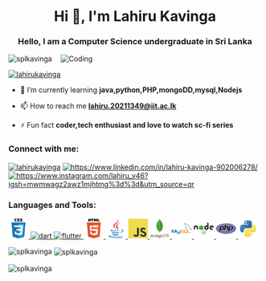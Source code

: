 <h1 align="center">Hi 👋, I'm Lahiru Kavinga</h1>
<h3 align="center">Hello, I am a Computer Science undergraduate in Sri Lanka</h3>
<img align="right" alt="Coding" width="400" src="https://cdn.dribbble.com/users/1162077/screenshots/3848914/programmer.gif">


<p align="left"> <img src="https://komarev.com/ghpvc/?username=splkavinga&label=Profile%20views&color=0e75b6&style=flat" alt="splkavinga" /> </p>

<p align="left"> <a href="https://twitter.com/lahirukavinga" target="blank"><img src="https://img.shields.io/twitter/follow/lahirukavinga?logo=twitter&style=for-the-badge" alt="lahirukavinga" /></a> </p>

- 🌱 I’m currently learning **java,python,PHP,mongoDD,mysql,Nodejs**

- 📫 How to reach me **lahiru.20211349@iit.ac.lk**

- ⚡ Fun fact **coder,tech enthusiast and love to watch sc-fi series**

<h3 align="left">Connect with me:</h3>
<p align="left">
<a href="https://twitter.com/lahirukavinga" target="blank"><img align="center" src="https://raw.githubusercontent.com/rahuldkjain/github-profile-readme-generator/master/src/images/icons/Social/twitter.svg" alt="lahirukavinga" height="30" width="40" /></a>
<a href="https://linkedin.com/in/https://www.linkedin.com/in/lahiru-kavinga-902006278/" target="blank"><img align="center" src="https://raw.githubusercontent.com/rahuldkjain/github-profile-readme-generator/master/src/images/icons/Social/linked-in-alt.svg" alt="https://www.linkedin.com/in/lahiru-kavinga-902006278/" height="30" width="40" /></a>
<a href="https://instagram.com/https://www.instagram.com/lahiru_v46?igsh=mwmwagz2awz1mjhtmg%3d%3d&utm_source=qr" target="blank"><img align="center" src="https://raw.githubusercontent.com/rahuldkjain/github-profile-readme-generator/master/src/images/icons/Social/instagram.svg" alt="https://www.instagram.com/lahiru_v46?igsh=mwmwagz2awz1mjhtmg%3d%3d&utm_source=qr" height="30" width="40" /></a>
</p>

<h3 align="left">Languages and Tools:</h3>
<p align="left"> <a href="https://www.w3schools.com/css/" target="_blank" rel="noreferrer"> <img src="https://raw.githubusercontent.com/devicons/devicon/master/icons/css3/css3-original-wordmark.svg" alt="css3" width="40" height="40"/> </a> <a href="https://dart.dev" target="_blank" rel="noreferrer"> <img src="https://www.vectorlogo.zone/logos/dartlang/dartlang-icon.svg" alt="dart" width="40" height="40"/> </a> <a href="https://flutter.dev" target="_blank" rel="noreferrer"> <img src="https://www.vectorlogo.zone/logos/flutterio/flutterio-icon.svg" alt="flutter" width="40" height="40"/> </a> <a href="https://www.w3.org/html/" target="_blank" rel="noreferrer"> <img src="https://raw.githubusercontent.com/devicons/devicon/master/icons/html5/html5-original-wordmark.svg" alt="html5" width="40" height="40"/> </a> <a href="https://www.java.com" target="_blank" rel="noreferrer"> <img src="https://raw.githubusercontent.com/devicons/devicon/master/icons/java/java-original.svg" alt="java" width="40" height="40"/> </a> <a href="https://developer.mozilla.org/en-US/docs/Web/JavaScript" target="_blank" rel="noreferrer"> <img src="https://raw.githubusercontent.com/devicons/devicon/master/icons/javascript/javascript-original.svg" alt="javascript" width="40" height="40"/> </a> <a href="https://www.mongodb.com/" target="_blank" rel="noreferrer"> <img src="https://raw.githubusercontent.com/devicons/devicon/master/icons/mongodb/mongodb-original-wordmark.svg" alt="mongodb" width="40" height="40"/> </a> <a href="https://www.mysql.com/" target="_blank" rel="noreferrer"> <img src="https://raw.githubusercontent.com/devicons/devicon/master/icons/mysql/mysql-original-wordmark.svg" alt="mysql" width="40" height="40"/> </a> <a href="https://nodejs.org" target="_blank" rel="noreferrer"> <img src="https://raw.githubusercontent.com/devicons/devicon/master/icons/nodejs/nodejs-original-wordmark.svg" alt="nodejs" width="40" height="40"/> </a> <a href="https://www.php.net" target="_blank" rel="noreferrer"> <img src="https://raw.githubusercontent.com/devicons/devicon/master/icons/php/php-original.svg" alt="php" width="40" height="40"/> </a> <a href="https://www.python.org" target="_blank" rel="noreferrer"> <img src="https://raw.githubusercontent.com/devicons/devicon/master/icons/python/python-original.svg" alt="python" width="40" height="40"/> </a> </p>

<p><img align="left" src="https://github-readme-stats.vercel.app/api/top-langs?username=splkavinga&show_icons=true&locale=en&layout=compact" alt="splkavinga" /></p>

<p>&nbsp;<img align="center" src="https://github-readme-stats.vercel.app/api?username=splkavinga&show_icons=true&locale=en" alt="splkavinga" /></p>

<p><img align="center" src="https://github-readme-streak-stats.herokuapp.com/?user=splkavinga&" alt="splkavinga" /></p>
